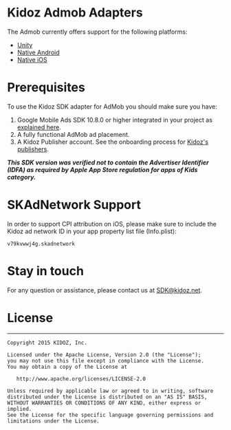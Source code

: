# Kidoz Admob Adapters

The Admob currently offers support for the following platforms:

+ [Unity](/Admob%20Adapter/Unity)
+ [Native Android](/Admob%20Adapter/Android)
+ [Native iOS](/Admob%20Adapter/iOS)

# Prerequisites
To use the Kidoz SDK adapter for AdMob you should make sure you have:
1. Google Mobile Ads SDK 10.8.0 or higher integrated in your project as [explained here](https://developers.google.com/admob/ios/quick-start).
2. A fully functional AdMob ad placement.
3. A Kidoz Publisher account. See the onboarding process for [Kidoz's publishers](http://accounts.kidoz.net/publishers/register?utm_source=kidoz_github).

***This SDK version was verified not to contain the Advertiser Identifier (IDFA) as required by Apple App Store regulation for apps of Kids category.***

# SKAdNetwork Support
In order to support CPI attribution on iOS, please make sure to include the Kidoz ad network ID in your app property list file (Info.plist):

```
v79kvwwj4g.skadnetwork	
```

# Stay in touch 
For any question or assistance, please contact us at SDK@kidoz.net.
</br>

# License
--------

    Copyright 2015 KIDOZ, Inc.

    Licensed under the Apache License, Version 2.0 (the "License");
    you may not use this file except in compliance with the License.
    You may obtain a copy of the License at

       http://www.apache.org/licenses/LICENSE-2.0

    Unless required by applicable law or agreed to in writing, software
    distributed under the License is distributed on an "AS IS" BASIS,
    WITHOUT WARRANTIES OR CONDITIONS OF ANY KIND, either express or implied.
    See the License for the specific language governing permissions and
    limitations under the License.
